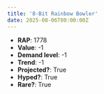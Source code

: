 ```yaml
---
title: '8-Bit Rainbow Bowler'
date: 2025-08-06T00:00:00Z
---
```

- **RAP**: 1778
- **Value**: -1
- **Demand level**: -1
- **Trend**: -1
- **Projected?**: True
- **Hyped?**: True
- **Rare?**: True
